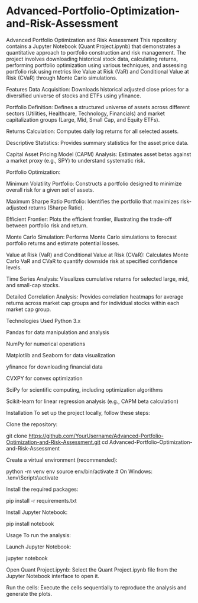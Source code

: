 # Advanced-Portfolio-Optimization-and-Risk-Assessment

Advanced Portfolio Optimization and Risk Assessment
This repository contains a Jupyter Notebook (Quant Project.ipynb) that demonstrates a quantitative approach to portfolio construction and risk management. The project involves downloading historical stock data, calculating returns, performing portfolio optimization using various techniques, and assessing portfolio risk using metrics like Value at Risk (VaR) and Conditional Value at Risk (CVaR) through Monte Carlo simulations.

Features
Data Acquisition: Downloads historical adjusted close prices for a diversified universe of stocks and ETFs using yfinance.

Portfolio Definition: Defines a structured universe of assets across different sectors (Utilities, Healthcare, Technology, Financials) and market capitalization groups (Large, Mid, Small Cap, and Equity ETFs).

Returns Calculation: Computes daily log returns for all selected assets.

Descriptive Statistics: Provides summary statistics for the asset price data.

Capital Asset Pricing Model (CAPM) Analysis: Estimates asset betas against a market proxy (e.g., SPY) to understand systematic risk.

Portfolio Optimization:

Minimum Volatility Portfolio: Constructs a portfolio designed to minimize overall risk for a given set of assets.

Maximum Sharpe Ratio Portfolio: Identifies the portfolio that maximizes risk-adjusted returns (Sharpe Ratio).

Efficient Frontier: Plots the efficient frontier, illustrating the trade-off between portfolio risk and return.

Monte Carlo Simulation: Performs Monte Carlo simulations to forecast portfolio returns and estimate potential losses.

Value at Risk (VaR) and Conditional Value at Risk (CVaR): Calculates Monte Carlo VaR and CVaR to quantify downside risk at specified confidence levels.

Time Series Analysis: Visualizes cumulative returns for selected large, mid, and small-cap stocks.

Detailed Correlation Analysis: Provides correlation heatmaps for average returns across market cap groups and for individual stocks within each market cap group.

Technologies Used
Python 3.x

Pandas for data manipulation and analysis

NumPy for numerical operations

Matplotlib and Seaborn for data visualization

yfinance for downloading financial data

CVXPY for convex optimization

SciPy for scientific computing, including optimization algorithms

Scikit-learn for linear regression analysis (e.g., CAPM beta calculation)

Installation
To set up the project locally, follow these steps:

Clone the repository:

git clone https://github.com/YourUsername/Advanced-Portfolio-Optimization-and-Risk-Assessment.git
cd Advanced-Portfolio-Optimization-and-Risk-Assessment

Create a virtual environment (recommended):

python -m venv env
source env/bin/activate  # On Windows: .\env\Scripts\activate

Install the required packages:

pip install -r requirements.txt

Install Jupyter Notebook:

pip install notebook

Usage
To run the analysis:

Launch Jupyter Notebook:

jupyter notebook

Open Quant Project.ipynb:
Select the Quant Project.ipynb file from the Jupyter Notebook interface to open it.

Run the cells: Execute the cells sequentially to reproduce the analysis and generate the plots.

